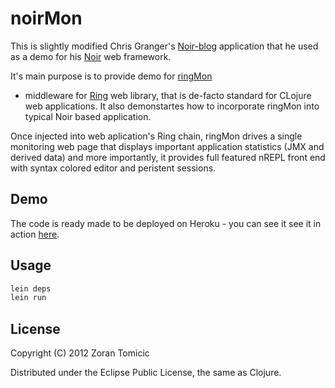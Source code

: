 # noirMon

This is slightly modified Chris Granger's 
[Noir-blog](https://github.com/ibdknox/Noir-blog) application that 
he used as a demo for his
[Noir](https://github.com/ibdknox/noir) web framework.

It's main purpose is to provide demo for 
[ringMon](https://github.com/zoka/ringMon)
- middleware for 
[Ring](https://github.com/mmcgrana/ring) web library, that is de-facto standard 
for CLojure web applications. It also demonstartes how to incorporate ringMon
into typical Noir based application.

Once injected into web aplication's Ring chain,
ringMon drives a single monitoring web page that displays important application
statistics (JMX and derived data) and more importantly, it provides full
featured nREPL front end with syntax colored editor and peristent sessions.

## Demo

The code is ready made to be deployed on Heroku - you can see it see it in action 
[here](http://noirmon.herokuapp.com/).

## Usage

```bash
lein deps
lein run
```

## License

Copyright (C) 2012 Zoran Tomicic

Distributed under the Eclipse Public License, the same as Clojure.

